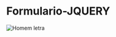 # Formulario-JQUERY
![Homem letra](https://github.com/professorjosedeassis/c/blob/master/homem%20letra.gif)
